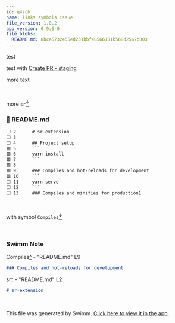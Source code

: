 ```yaml
---
id: q4zcb
name: links symbols issue
file_version: 1.0.2
app_version: 0.9.6-0
file_blobs:
  README.md: 8bce5732455ed231bbfe8566181b568d2562b803
---
```


test

test with [Create PR - staging](create-pr-staging.42oy5.sw.md)

more text




<br/>

more `sr`[<sup id="ZFQ7m2">↓</sup>](#f-ZFQ7m2)
<!-- NOTE-swimm-snippet: the lines below link your snippet to Swimm -->
### 📄 README.md
```markdown
⬜ 2      # sr-extension
⬜ 3      
⬜ 4      ## Project setup
🟩 5      ```
🟩 6      yarn install
🟩 7      ```
🟩 8      
🟩 9      ### Compiles and hot-reloads for development
🟩 10     ```
⬜ 11     yarn serve
⬜ 12     ```
⬜ 13     ### Compiles and minifies for production1
```

<br/>

with symbol `Compiles`[<sup id="Z1hXrHr">↓</sup>](#f-Z1hXrHr)

<br/>

<!-- THIS IS AN AUTOGENERATED SECTION. DO NOT EDIT THIS SECTION DIRECTLY -->
### Swimm Note

<span id="f-Z1hXrHr">Compiles</span>[^](#Z1hXrHr) - "README.md" L9
```markdown
### Compiles and hot-reloads for development
```

<span id="f-ZFQ7m2">sr</span>[^](#ZFQ7m2) - "README.md" L2
```markdown
# sr-extension
```

<br/>

This file was generated by Swimm. [Click here to view it in the app](http://localhost:5000/repos/Z2l0aHViJTNBJTNBc3ItZXh0ZW5zaW9uJTNBJTNBZG91ZWs=/docs/q4zcb).